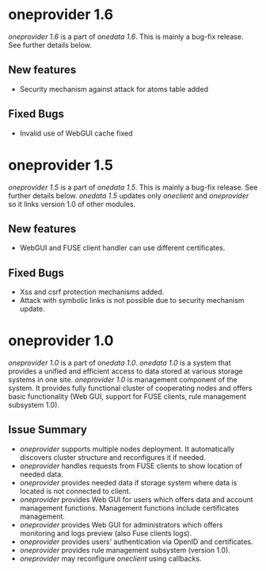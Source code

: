 oneprovider 1.6
===============

*oneprovider 1.6* is a part of *onedata 1.6*. This is mainly a bug-fix release. See further details below.

New features
------------

* Security mechanism against attack for atoms table added

Fixed Bugs
----------

* Invalid use of WebGUI cache fixed

oneprovider 1.5
===============

*oneprovider 1.5* is a part of *onedata 1.5*. This is mainly a bug-fix release. See further details below. *onedata 1.5*
updates only *oneclient* and *oneprovider* so it links version 1.0 of other modules.

New features
------------

* WebGUI and FUSE client handler can use different certificates.

Fixed Bugs
----------

* Xss and csrf protection mechanisms added.
* Attack with symbolic links is not possible due to security mechanism update.

oneprovider 1.0
===============

*oneprovider 1.0* is a part of *onedata 1.0*. *onedata 1.0* is a system that provides a unified and efficient access to
data stored at various storage systems in one site. *oneprovider 1.0* is management component of the system. It provides
fully functional cluster of cooperating nodes and offers basic functionality (Web GUI, support for FUSE clients, rule
management subsystem 1.0).

Issue Summary
-------------

* *oneprovider* supports multiple nodes deployment. It automatically discovers cluster structure and reconfigures 
it if needed.
* *oneprovider* handles requests from FUSE clients to show location of needed data. 
* *oneprovider* provides needed data if storage system where data is located is not connected to client.
* *oneprovider* provides Web GUI for users which offers data and account management functions. Management functions 
include certificates management.
* *oneprovider* provides Web GUI for administrators which offers monitoring and logs preview (also Fuse clients logs).
* *oneprovider* provides users' authentication via OpenID and certificates.
* *oneprovider* provides rule management subsystem (version 1.0).
* *oneprovider* may reconfigure *oneclient* using callbacks.

